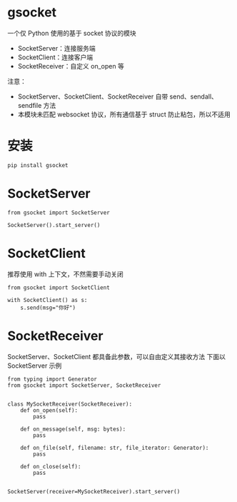 # gsocket

一个仅 Python 使用的基于 socket 协议的模块

- SocketServer：连接服务端
- SocketClient：连接客户端
- SocketReceiver：自定义 on_open 等

注意：

- SocketServer、SocketClient、SocketReceiver 自带 send、sendall、sendfile 方法
- 本模块未匹配 websocket 协议，所有通信基于 struct 防止粘包，所以不适用

# 安装
```
pip install gsocket
```

# SocketServer

```
from gsocket import SocketServer

SocketServer().start_server()
```

# SocketClient

推荐使用 with 上下文，不然需要手动关闭

```
from gsocket import SocketClient

with SocketClient() as s:
    s.send(msg="你好")
```

# SocketReceiver

SocketServer、SocketClient 都具备此参数，可以自由定义其接收方法
下面以 SocketServer 示例

```
from typing import Generator
from gsocket import SocketServer, SocketReceiver


class MySocketReceiver(SocketReceiver):
    def on_open(self):
        pass

    def on_message(self, msg: bytes):
        pass

    def on_file(self, filename: str, file_iterator: Generator):
        pass

    def on_close(self):
        pass


SocketServer(receiver=MySocketReceiver).start_server()
```